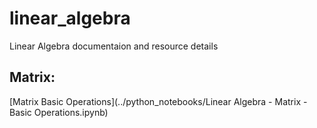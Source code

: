 # linear_algebra
Linear Algebra documentaion and resource details


## Matrix:

[Matrix Basic Operations](../python_notebooks/Linear Algebra - Matrix - Basic Operations.ipynb)
